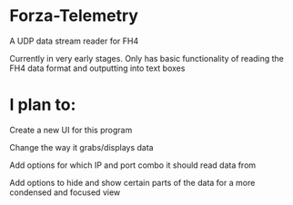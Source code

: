# Forza-Telemetry
A UDP data stream reader for FH4


Currently in very early stages. Only has basic functionality of reading the FH4 data format and outputting into text boxes


# I plan to:

Create a new UI for this program

Change the way it grabs/displays data

Add options for which IP and port combo it should read data from

Add options to hide and show certain parts of the data for a more condensed and focused view
